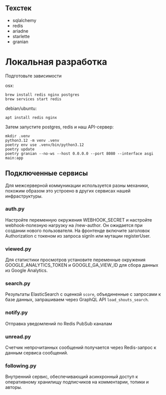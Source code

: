 ## Техстек


- sqlalchemy
- redis
- ariadne
- starlette
- granian

# Локальная разработка

Подготовьте зависимости

osx:
```
brew install redis nginx postgres
brew services start redis
```

debian/ubuntu:
```
apt install redis nginx
```

Затем запустите postgres, redis и наш API-сервер:

```shell
mkdir .venv
python3.12 -m venv .venv
poetry env use .venv/bin/python3.12
poetry update
poetry granian --no-ws --host 0.0.0.0 --port 8080 --interface asgi main:app
```
## Подключенные сервисы

Для межсерверной коммуникации используется разны механики, похожим образом это устроено в других сервисах нашей инфраструктуры.

### auth.py

Настройте переменную окружения WEBHOOK_SECRET и настройте webhook-полезную нагрузку на /new-author. Он ожидается при создании нового пользователя. На фронтенде включите заголовок Authorization с токеном из запроса signIn или мутации registerUser.

### viewed.py

Для статистики просмотров установите переменные окружения GOOGLE_ANALYTICS_TOKEN и GOOGLE_GA_VIEW_ID для сбора данных из Google Analytics.

### search.py

Результаты ElasticSearch с оценкой `score`, объединенные с запросами к базе данных, запрашиваем через GraphQL API `load_shouts_search`.

### notify.py

Отправка уведомлений по Redis PubSub каналам

###  unread.py

Счетчик непрочитанных сообщений получается через Redis-запрос к данным сервиса сообщений.

### following.py

Внутренний сервис, обеспечивающий асинхронный доступ к оперативному хранилищу подписчиков на комментарии, топики и авторы.
